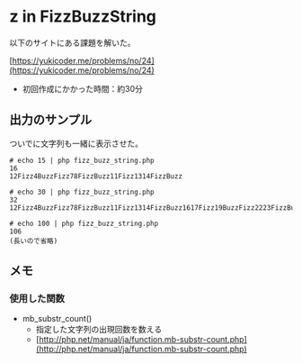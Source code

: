 # z in FizzBuzzString

以下のサイトにある課題を解いた。

[https://yukicoder.me/problems/no/24](https://yukicoder.me/problems/no/24)

- 初回作成にかかった時間：約30分

## 出力のサンプル

ついでに文字列も一緒に表示させた。

```
# echo 15 | php fizz_buzz_string.php
16
12Fizz4BuzzFizz78FizzBuzz11Fizz1314FizzBuzz

# echo 30 | php fizz_buzz_string.php
32
12Fizz4BuzzFizz78FizzBuzz11Fizz1314FizzBuzz1617Fizz19BuzzFizz2223FizzBuzz26Fizz2829FizzBuzz

# echo 100 | php fizz_buzz_string.php
106
(長いので省略)

```

## メモ

### 使用した関数

- mb_substr_count()
	- 指定した文字列の出現回数を数える
	- [http://php.net/manual/ja/function.mb-substr-count.php](http://php.net/manual/ja/function.mb-substr-count.php)


